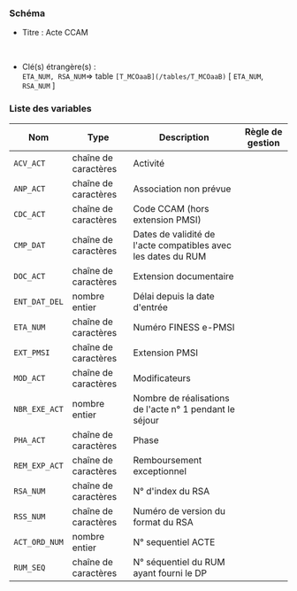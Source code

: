 ### Schéma


- Titre : Acte CCAM
<br />



- Clé(s) étrangère(s) : <br />
`ETA_NUM, RSA_NUM`=> table `[T_MCOaaB](/tables/T_MCOaaB)` [ `ETA_NUM`, `RSA_NUM` ]<br />

 
### Liste des variables

Nom | Type | Description | Règle de gestion
-|-|-|-
`ACV_ACT`| chaîne de caractères |Activité||
`ANP_ACT`| chaîne de caractères |Association non prévue||
`CDC_ACT`| chaîne de caractères |Code CCAM (hors extension PMSI)||
`CMP_DAT`| chaîne de caractères |Dates de validité de l'acte compatibles avec les dates du RUM||
`DOC_ACT`| chaîne de caractères |Extension documentaire||
`ENT_DAT_DEL`| nombre entier |Délai depuis la date d'entrée||
`ETA_NUM`| chaîne de caractères |Numéro FINESS e-PMSI||
`EXT_PMSI`| chaîne de caractères |Extension PMSI||
`MOD_ACT`| chaîne de caractères |Modificateurs||
`NBR_EXE_ACT`| nombre entier |Nombre de réalisations de l'acte n° 1 pendant le séjour||
`PHA_ACT`| chaîne de caractères |Phase||
`REM_EXP_ACT`| chaîne de caractères |Remboursement exceptionnel||
`RSA_NUM`| chaîne de caractères |N° d'index du RSA ||
`RSS_NUM`| chaîne de caractères |Numéro de version du format du RSA||
`ACT_ORD_NUM`| nombre entier |N° sequentiel ACTE||
`RUM_SEQ`| chaîne de caractères |N° séquentiel du RUM ayant fourni le DP||